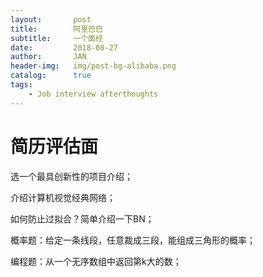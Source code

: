 ```yaml
---
layout:       post
title:        阿里巴巴
subtitle:     一个面经
date:         2018-08-27
author:       JAN
header-img:   img/post-bg-alibaba.png
catalog:      true
tags:
    - Job interview afterthoughts
---
```


# 简历评估面

选一个最具创新性的项目介绍；

介绍计算机视觉经典网络；

如何防止过拟合？简单介绍一下BN；

概率题：给定一条线段，任意裁成三段，能组成三角形的概率；

编程题：从一个无序数组中返回第k大的数；
